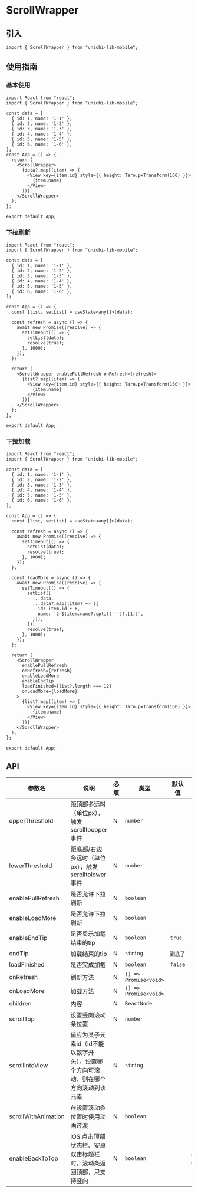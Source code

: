 # ScrollWrapper

## 引入

```tsx
import { ScrollWrapper } from "uniubi-lib-mobile";
```

## 使用指南

### 基本使用

```tsx
import React from "react";
import { ScrollWrapper } from "uniubi-lib-mobile";

const data = [
  { id: 1, name: '1-1' },
  { id: 2, name: '1-2' },
  { id: 3, name: '1-3' },
  { id: 4, name: '1-4' },
  { id: 5, name: '1-5' },
  { id: 6, name: '1-6' },
];
const App = () => {
  return (
    <ScrollWrapper>
      {data?.map((item) => (
        <View key={item.id} style={{ height: Taro.pxTransform(160) }}>
          {item.name}
        </View>
      ))}
    </ScrollWrapper>
  );
};

export default App;
```

### 下拉刷新

```tsx
import React from "react";
import { ScrollWrapper } from "uniubi-lib-mobile";

const data = [
  { id: 1, name: '1-1' },
  { id: 2, name: '1-2' },
  { id: 3, name: '1-3' },
  { id: 4, name: '1-4' },
  { id: 5, name: '1-5' },
  { id: 6, name: '1-6' },
];

const App = () => {
  const [list, setList] = useState<any[]>(data);
  
  const refresh = async () => {
    await new Promise((resolve) => {
      setTimeout(() => {
        setList(data);
        resolve(true);
      }, 1000);
    });
  };
  
  return (
    <ScrollWrapper enablePullRefresh onRefresh={refresh}>
      {list?.map((item) => (
        <View key={item.id} style={{ height: Taro.pxTransform(160) }}>
          {item.name}
        </View>
      ))}
    </ScrollWrapper>
  );
};

export default App;
```

### 下拉加载

```tsx
import React from "react";
import { ScrollWrapper } from "uniubi-lib-mobile";

const data = [
  { id: 1, name: '1-1' },
  { id: 2, name: '1-2' },
  { id: 3, name: '1-3' },
  { id: 4, name: '1-4' },
  { id: 5, name: '1-5' },
  { id: 6, name: '1-6' },
];

const App = () => {
  const [list, setList] = useState<any[]>(data);
  
  const refresh = async () => {
    await new Promise((resolve) => {
      setTimeout(() => {
        setList(data);
        resolve(true);
      }, 1000);
    });
  };

  const loadMore = async () => {
    await new Promise((resolve) => {
      setTimeout(() => {
        setList([
          ...data,
          ...data?.map((item) => ({
            id: item.id + 6,
            name: `2-${item.name?.split('-')?.[1]}`,
          })),
        ]);
        resolve(true);
      }, 1000);
    });
  };

  return (
    <ScrollWrapper
      enablePullRefresh
      onRefresh={refresh}
      enableLoadMore
      enableEndTip
      loadFinished={list?.length === 12}
      onLoadMore={loadMore}
    >
      {list?.map((item) => (
        <View key={item.id} style={{ height: Taro.pxTransform(160) }}>
          {item.name}
        </View>
      ))}
    </ScrollWrapper>
  );
};

export default App;
```

## API

| 参数名           | 说明                                           | 必填 | 类型                        | 默认值 | 备注 |
| ---------------- | ---------------------------------------------- | ---- | --------------------------- | -- | ---- |
| upperThreshold           | 距顶部多远时（单位px），触发 scrolltoupper 事件     | N    | `number`                |    |      |
| lowerThreshold         | 距底部/右边多远时（单位px），触发 scrolltolower 事件   | N    | `number`           |    |      |
| enablePullRefresh          | 是否允许下拉刷新                                       | N    | `boolean`                    |    |      |
| enableLoadMore       | 是否允许下拉刷新                      | N    | `boolean`                   |  |      |
| enableEndTip | 是否显示加载结束的tip                                  | N    | `boolean`                   | `true` |      |
| endTip | 加载结束的tip                                  | N    | `string`                   | `到底了` |      |
| loadFinished         | 是否完成加载 | N    | `boolean`                    |  `false`  |      |
| onRefresh         | 刷新方法 | N    | `() => Promise<void>`                    |    |      |
| onLoadMore         | 加载方法 | N    | `() => Promise<void>`                    |    |      |
| children         | 内容 | N    | `ReactNode`                    |    |      |
| scrollTop            | 设置竖向滚动条位置                                           | N    | `number` |    |
| scrollIntoView    | 值应为某子元素id（id不能以数字开头）。设置哪个方向可滚动，则在哪个方向滚动到该元素    | N    | `string`        |  |      |
| scrollWithAnimation  | 在设置滚动条位置时使用动画过渡 | N    | `boolean`                    |  |      |
| enableBackToTop        | iOS 点击顶部状态栏、安卓双击标题栏时，滚动条返回顶部，只支持竖向           | N    | `boolean`  |  |  @supported:weapp, alipay, rn    |
